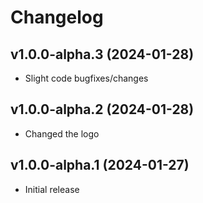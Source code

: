 # Changelog

## <cy>v1.0.0-alpha.3</c> (2024-01-28)

- Slight code bugfixes/changes

## <cy>v1.0.0-alpha.2</c> (2024-01-28)

- Changed the logo

## <cy>v1.0.0-alpha.1</c> (2024-01-27)

- Initial release
